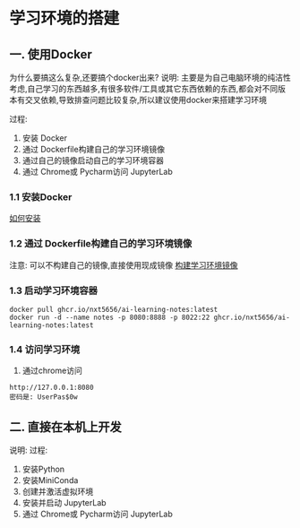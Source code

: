 # 学习环境的搭建

## 一. 使用Docker
为什么要搞这么复杂,还要搞个docker出来?
说明: 主要是为自己电脑环境的纯洁性考虑,自己学习的东西越多,有很多软件/工具或其它东西依赖的东西,都会对不同版本有交叉依赖,导致排查问题比较复杂,所以建议使用docker来搭建学习环境

过程:
1. 安装 Docker
2. 通过 Dockerfile构建自己的学习环境镜像
3. 通过自己的镜像启动自己的学习环境容器
4. 通过 Chrome或 Pycharm访问 JupyterLab

### 1.1 安装Docker
[如何安装](.安装Docker.md)
### 1.2 通过 Dockerfile构建自己的学习环境镜像
注意: 可以不构建自己的镜像,直接使用现成镜像
[构建学习环境镜像](.构建学习环境镜像.md)
### 1.3 启动学习环境容器

```shell
docker pull ghcr.io/nxt5656/ai-learning-notes:latest
docker run -d --name notes -p 8080:8888 -p 8022:22 ghcr.io/nxt5656/ai-learning-notes:latest
```
### 1.4 访问学习环境
1. 通过chrome访问
```shell
http://127.0.0.1:8080
密码是: UserPas$0w
```

## 二. 直接在本机上开发
说明:
过程:
1. 安装Python
2. 安装MiniConda
3. 创建并激活虚拟环境
4. 安装并启动 JupyterLab
5. 通过 Chrome或 Pycharm访问 JupyterLab

